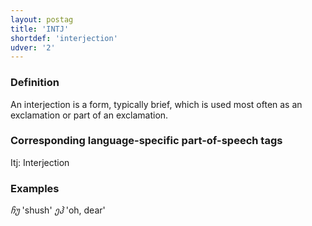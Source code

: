 ```yaml
---
layout: postag
title: 'INTJ'
shortdef: 'interjection'
udver: '2'
---
```


### Definition

An interjection is a form, typically brief, which is used most often as an exclamation or part of an exclamation.


### Corresponding language-specific part-of-speech tags

Itj:	Interjection


### Examples

_ჩუ_ 'shush'
_ეჰ_ 'oh, dear'
<!-- Interlanguage links updated Ne 5. května 2024, 18:19:36 CEST -->
